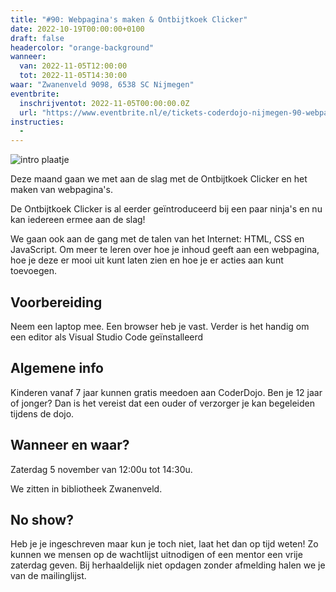 ```yaml
---
title: "#90: Webpagina's maken & Ontbijtkoek Clicker"
date: 2022-10-19T00:00:00+0100
draft: false
headercolor: "orange-background"
wanneer: 
  van: 2022-11-05T12:00:00
  tot: 2022-11-05T14:30:00
waar: "Zwanenveld 9098, 6538 SC Nijmegen"
eventbrite:
  inschrijventot: 2022-11-05T00:00:00.0Z
  url: "https://www.eventbrite.nl/e/tickets-coderdojo-nijmegen-90-webpaginas-maken-ontbijtkoek-clicker-444745916007"
instructies:
  - 
---
```


![intro plaatje](https://img.evbuc.com/https%3A%2F%2Fcdn.evbuc.com%2Fimages%2F376761269%2F187233351803%2F1%2Foriginal.20221019-194149?h=200&w=450&auto=format%2Ccompress&q=75&sharp=10&rect=0%2C0%2C2136%2C1068&s=0c5ec52ea7074629409e91d60b7106b1)



Deze maand gaan we met aan de slag met de Ontbijtkoek Clicker en het maken van webpagina's. 

<!--more-->



De Ontbijtkoek Clicker is al eerder geïntroduceerd bij een paar ninja's en nu kan iedereen ermee aan de slag! 

We gaan ook aan de gang met de talen van het Internet: HTML, CSS en JavaScript. Om meer te leren over hoe je inhoud geeft aan een webpagina, hoe je deze er mooi uit kunt laten zien en hoe je er acties aan kunt toevoegen.<h2>Voorbereiding</h2>

Neem een laptop mee. Een browser heb je vast. Verder is het handig om een editor als Visual Studio Code geïnstalleerd<h2>Algemene info</h2>

Kinderen vanaf 7 jaar kunnen gratis meedoen aan CoderDojo. Ben je 12 jaar of jonger? Dan is het vereist dat een ouder of verzorger je kan begeleiden tijdens de dojo.<h2><strong>Wanneer en waar?</strong></h2>

Zaterdag 5 november van 12:00u tot 14:30u.

We zitten in bibliotheek Zwanenveld.<h2><strong>No show?</strong></h2>

Heb je je ingeschreven maar kun je toch niet, laat het dan op tijd weten! Zo kunnen we mensen op de wachtlijst uitnodigen of een mentor een vrije zaterdag geven. Bij herhaaldelijk niet opdagen zonder afmelding halen we je van de mailinglijst.